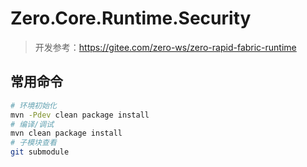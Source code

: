 # Zero.Core.Runtime.Security

> 开发参考：<https://gitee.com/zero-ws/zero-rapid-fabric-runtime>

## 常用命令

```bash
# 环境初始化
mvn -Pdev clean package install
# 编译/调试
mvn clean package install
# 子模块查看
git submodule
```

